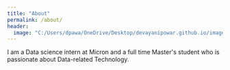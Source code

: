 ```yaml
---
title: "About"
permalink: /about/
header:
  image: "C:/Users/dpawa/OneDrive/Desktop/devayanipowar.github.io/images/cover2.jpg"
---
```


I am a Data science intern at Micron and a full time Master's student who is passionate about Data-related Technology.
